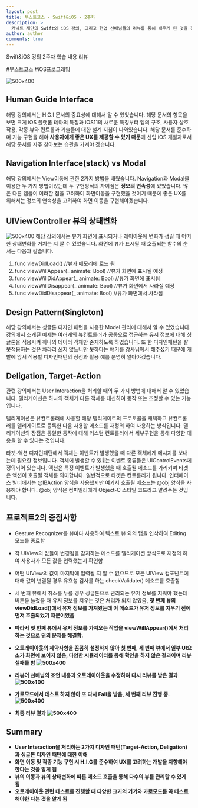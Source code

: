 ```yaml
---
layout: post
title: 부스트코스 - Swift&iOS - 2주차
description: >
  커넥트 재단의 Swift와 iOS 강의, 그리고 현업 선배님들의 리뷰를 통해 배우게 된 것을 정리하기 위한 포스팅 입니다.
author: author
comments: true
---
```


Swift&iOS 강의 2주차 학습 내용 리뷰

\#부스트코스 \#iOS프로그래밍

![500x400](https://sungwon-choi-29.github.io/assets/img/blog/boostcourse_2.png)

## Human Guide Interface
해당 강의에서는 H.G.I 문서의 중요성에 대해서 알 수 있었습니다. 해당 문서의 항목을 보면 크게 iOS 플랫폼 테마의 특징과 iOS11의 새로운 특징부터 앱의 구조, 사용자 상호작용, 각종 뷰와 컨트롤과 기술들에 대한 설계 지침이 나와있습니다. 해당 문서를 준수하며 기능 구현을 해야 <b>사용자에게 좋은 UX를 제공할 수 있기 때문</b>에 신입 iOS 개발자로서 해당 문서를 자주 찾아보는 습관을 가져야 겠습니다.

## Navigation Interface(stack) vs Modal
해당 강의에서는 View이동에 관한 2가지 방법을 배웠습니다. Navigation과 Modal을 이용한 두 가지 방법이었는데 두 구현방식의 차이점은 <b>정보의 연속성</b>에 있었습니다. 많은 다른 앱들이 이러한 점을 고려하여 화면이동을 구현했을 것이기 때문에 좋은 UX를 위해서는 정보의 연속성을 고려하여 화면 이동을 구현해야겠습니다.

## UIViewController 뷰의 상태변화
![500x400](https://cphinf.pstatic.net/mooc/20180718_111/1531896601065H8NTL_PNG/2__.png)
해당 강의에서는 뷰가 화면에 표시되거나 레이아웃에 변화가 생길 때 어떠한 상태변화를 거치는 지 알 수 있었습니다. 화면에 뷰가 표시될 때 호출되는 함수의 순서는 다음과 같습니다.

1. func viewDidLoad() //뷰가 메모리에 로드 됨
1. func viewWillAppear(_ animate: Bool) //뷰가 화면에 표시될 예정
1. func viewWillDidAppear(_ animate: Bool) //뷰가 화면에 표시됨
1. func viewWillDisappear(_ animate: Bool) //뷰가 화면에서 사라질 예정
1. func viewDidDisappear(_ animate: Bool) //뷰가 화면에서 사라짐

## Design Pattern(Singleton)
해당 강의에서는 싱글톤 디자인 패턴을 사용한 Model 관리에 대해서 알 수 있었습니다. 강의에서 소개된 예제는 여러개의 뷰컨트롤러가 공통으로 접근하는 유저 정보에 대해 싱글톤을 적용시켜 하나의 데이터 객체만 존재하도록 하였습니다. 또 한 디자인패턴을 잘못적용하는 것은 차라리 쓰지 않느니만 못하다는 얘기를 강사님께서 해주셨기 때문에 개발에 앞서 적용할 디자인패턴의 장점과 활용 예를 분명히 알아야겠습니다.

## Deligation, Target-Action
관련 강의에서는 User Interaction을 처리할 때의 두 가지 방법에 대해서 알 수 있었습니다. 델리게이션은 하나의 객체가 다른 객체를 대신하여 동작 또는 조정할 수 있는 기능입니다.

델리게이션은 뷰컨트롤러에 사용할 해당 델리게이트의 프로토콜을 채택하고 뷰컨트롤러를 델리게이트로 등록한 다음 사용할 메소드를 재정의 하여 사용하는 방식입니다. 델리게이션의 장점은 동일한 동작에 대해 커스텀 컨트롤러에서 세부구현을 통해 다양한 대응을 할 수 있다는 것입니다.

타겟-액션 디자인패턴에서 객체는 이벤트가 발생했을 때 다른 객체에게 메시지를 보내는데 필요한 정보입니다. 객체에 발생할 수 있는 이벤트 종류들은 UIControlEvents에 정의되어 있습니다. 액션은 특정 이벤트가 발생했을 때 호출될 메소드를 가리키며 타겟은 액션이 호출될 객체를 의미합니다. 일반적으로 타겟은 컨트롤러가 됩니다. 인터페이스 빌더에서는 \@IBAction 양식을 사용했지만 여기서 호출될 메소드는 \@obj 양식을 사용해야 합니다. \@obj 양식은 컴파일러에게 Object-C 스타일 코드라고 알려주는 것입니다.

## 프로젝트2의 중점사항
* Gesture Recognizer를 뷰마다 사용하여 텍스트 뷰 외의 탭을 인삭하여 Editing 모드를 종료함
* 각 UIView의 값들이 변경됨을 감지하는 메소드를 델리게이션 방식으로 재정의 하여 사용자가 모든 값을 입력했는지 확인함
* 어떤 UIView의 값이 마지막에 입력될 지 알 수 없으므로 모든 UIView 컴포넌트에 대해 값이 변결될 경우 유효성 검사를 하는 checkValidate() 메소드를 호출함
* 세 번째 뷰에서 취소를 누를 경우 싱글톤으로 관리되는 유저 정보를 지워야 했는데 버튼을 눌렀을 때 유저 정보를 지우는 것은 처리가 되지 않았음, <b>첫 번째 뷰의 viewDidLoad()에서 유저 정보를 가져왔는데 이 메소드가 유저 정보를 지우기 전에 먼저 호출되었기 때문이었음<b>
* 따라서 첫 번째 뷰에서 유저 정보를 가져오는 작업을 viewWillAppear()에서 처리하는 것으로 위의 문제를 해결함.
* 오토레이아웃의 제약사항을 꼼꼼히 설정하지 않아 첫 번째, 세 번째 뷰에서 일부 UI요소가 화면에 보이지 않음, <b>다양한 시뮬레이터를 통해 확인을 하지 않은 결과</b>이며 리뷰 실패를 함
![500x400](https://sungwon-choi-29.github.io/assets/img/blog/boostcourseResult2_1.png)

* 리뷰어 선배님의 조언 내용과 오토레이아웃을 수정하여 다시 리뷰를 받은 결과
![500x400](https://sungwon-choi-29.github.io/assets/img/blog/boostcourseResult2_2.png)

* 가로모드에서 테스트 하지 않아 또 다시 Fail을 받음, 세 번째 리뷰 진행 중.
![500x400](https://sungwon-choi-29.github.io/assets/img/blog/boostcourseResult2_3.png)

* 최종 리뷰 결과
![500x400](https://sungwon-choi-29.github.io/assets/img/blog/boostcourseResult2_4.png)

## Summary
* User Interaction을 처리하는 2가지 디자인 패턴(Target-Action, Deligation)과 싱글톤 디자인 패턴에 대한 이해
* 화면 이동 및 각종 기능 구현 시 H.I.G를 준수하여 UX를 고려하는 개발을 지향해야 한다는 것을 알게 됨
* 뷰의 이동과 뷰의 상태변화에 따른 메소드 호출을 통해 다수의 뷰를 관리할 수 있게 됨
* 오토레이아웃 관련 테스트를 진행할 때 <b>다양한 크기의 기기와 가로모드를 꼭 테스트<b> 해야한 다는 것을 알게 됨
